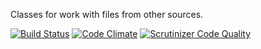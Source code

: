 Classes for work with files from other sources.

[![Build Status](https://travis-ci.org/bpteam/file.svg)](https://travis-ci.org/bpteam/file)
[![Code Climate](https://codeclimate.com/github/bpteam/file/badges/gpa.svg)](https://codeclimate.com/github/bpteam/file)
[![Scrutinizer Code Quality](https://scrutinizer-ci.com/g/bpteam/file/badges/quality-score.png?b=master)](https://scrutinizer-ci.com/g/bpteam/file/?branch=master)